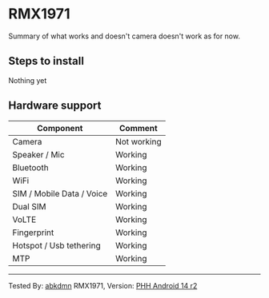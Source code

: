 # RMX1971

Summary of what works and doesn't
camera doesn't work as for now. 
## Steps to install
Nothing yet
## Hardware support

| Component                 |      Comment                                              |
|---------------------------|-----------------------------------------------------------|
| Camera                    | Not working                                                   |
| Speaker / Mic             | Working                                                   |
| Bluetooth                 | Working                                                   |
| WiFi                      | Working                                                   |
| SIM / Mobile Data / Voice | Working                                                   |
| Dual SIM                  | Working                                                   |    
| VoLTE                     | Working                                                   |
| Fingerprint               | Working                                                   |
| Hotspot / Usb tethering   | Working                                                   |
| MTP                       | Working                                                   |
---

Tested By: [abkdmn](https://t.me/abkdmn) RMX1971,  Version: [PHH Android 14 r2](https://github.com/TrebleDroid/treble_experimentations/releases/tag/ci-20231030)                                                      